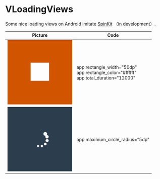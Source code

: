 # VLoadingViews
Some nice loading views on Android imitate [SpinKit](https://github.com/tobiasahlin/SpinKit) （in development）.

| Picture                                      | Code                                                         |
| -------------------------------------------- | ------------------------------------------------------------ |
| ![VLoadingView0](./images/VLoadingView0.gif) | app:rectangle_width="50dp"<br/>app:rectangle_color="#ffffff"<br/>app:total_duration="12000" |
| ![VLoadingView0](./images/VLoadingView1.gif) | app:maximum_circle_radius="5dp"                              |


